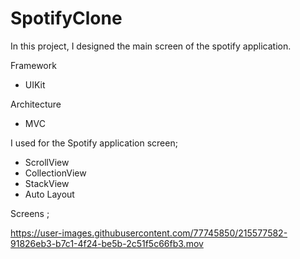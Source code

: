 # SpotifyClone
 
In this project, I designed the main screen of the spotify application.

Framework 

- UIKit

Architecture

- MVC

I used for the Spotify application screen;

- ScrollView
- CollectionView
- StackView
- Auto Layout

Screens ; <br>

https://user-images.githubusercontent.com/77745850/215577582-91826eb3-b7c1-4f24-be5b-2c51f5c66fb3.mov
